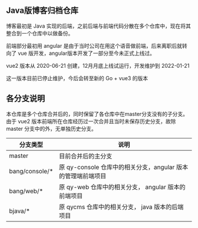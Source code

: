 ## Java版博客归档仓库

博客最初是 Java 实现的后端，之前后端与前端代码分散在多个仓库中，现在将其整合到一个仓库中以做备份。

前端部分最初用 angular 是由于当时公司在用这个语音做前端，后来离职后就转向了 vue 版开发，angular版本开发了一部分至今未正式上线过。

vue2 版本从 2020-06-21 创建，12月月底上线试运行，开发维护到 2022-01-21

这一版本目前已停止维护，今后会转至新的 Go + vue3 的版本

## 各分支说明

本仓库是多个仓库合并后的，同时保留了各仓库中在master分支没有的子分支。由于 vue2 版本前端所在仓库经历过一次合并且当时未保存历史分支，故除 master 分支中的外，无单独历史分支。

| 分支类型 | 说明 |
| --- | --- |
| master | 目前合并后的主分支 |
| bang/console/\* | 原 qy-console 仓库中的相关分支，angular 版本的管理端前端项目 |
| bang/web/\* | 原 qy-web 仓库中的相关分支， angular 版本的前端项目 |
| bjava/\* | 原 qycms 仓库中的相关分支， java 版本的后端项目 | 

